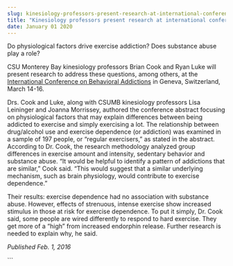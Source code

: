 ```yaml
---
slug: kinesiology-professors-present-research-at-international-conference
title: "Kinesiology professors present research at international conference"
date: January 01 2020
---
```


 
<p>
  Do physiological factors drive exercise addiction? Does substance abuse play a
  role?
</p>
<p>
  CSU Monterey Bay kinesiology professors Brian Cook and Ryan Luke will present
  research to address these questions, among others, at the
  <a href="https://www.icba2016.org/"
    >International Conference on Behavioral Addictions</a
  >
  in Geneva, Switzerland, March 14&#45;16.
</p>
<p>
  Drs. Cook and Luke, along with CSUMB kinesiology professors Lisa Leininger and
  Joanna Morrissey, authored the conference abstract focusing on physiological
  factors that may explain differences between being addicted to exercise and
  simply exercising a lot. The relationship between drug/alcohol use and
  exercise dependence &#40;or addiction&#41; was examined in a sample of 197
  people, or “regular exercisers,” as stated in the abstract. According to Dr.
  Cook, the research methodology analyzed group differences in exercise amount
  and intensity, sedentary behavior and substance abuse. “It would be helpful to
  identify a pattern of addictions that are similar,” Cook said. “This would
  suggest that a similar underlying mechanism, such as brain physiology, would
  contribute to exercise dependence.”
</p>
<p>
  Their results: exercise dependence had no association with substance abuse.
  However, effects of strenuous, intense exercise show increased stimulus in
  those at risk for exercise dependence. To put it simply, Dr. Cook said, some
  people are wired differently to respond to hard exercise. They get more of a
  “high” from increased endorphin release. Further research is needed to explain
  why, he said.
</p>
<p><em>Published Feb. 1, 2016</em></p>
```
